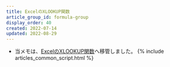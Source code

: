 ```yaml
---
title: ExcelのXLOOKUP関数
article_group_id: formula-group
display_order: 40
created: 2022-07-14
updated: 2022-08-29
---
```

- 当メモは、[ExcelのXLOOKUP関数](https://thinktwice.tech/it/excel/xlookup_function_in_excel/)へ移管しました。
{% include articles_common_script.html %}
